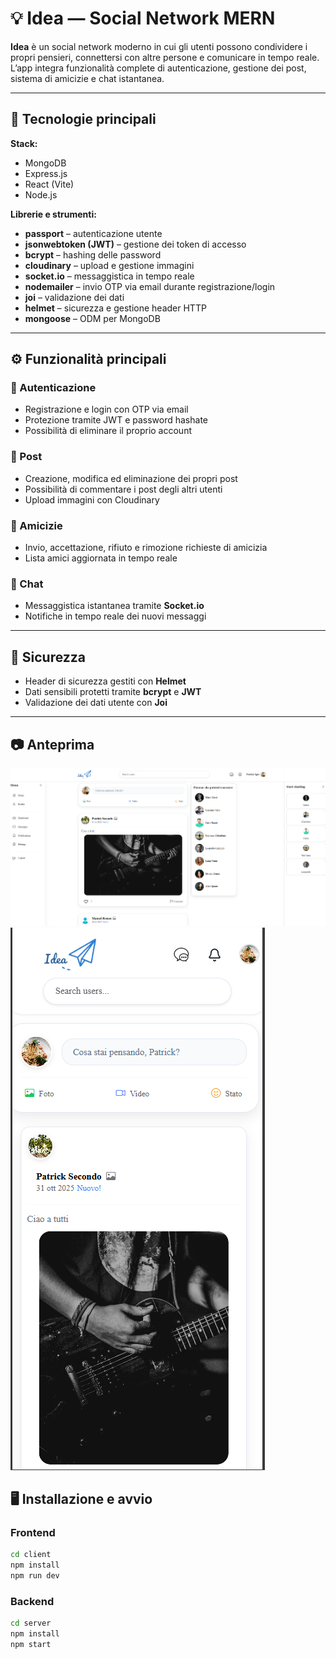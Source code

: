 # 💡 Idea — Social Network MERN

**Idea** è un social network moderno in cui gli utenti possono condividere i propri pensieri, connettersi con altre persone e comunicare in tempo reale.  
L’app integra funzionalità complete di autenticazione, gestione dei post, sistema di amicizie e chat istantanea.

---

## 🚀 Tecnologie principali

**Stack:**  
- MongoDB  
- Express.js  
- React (Vite)  
- Node.js  

**Librerie e strumenti:**  
- **passport** – autenticazione utente  
- **jsonwebtoken (JWT)** – gestione dei token di accesso  
- **bcrypt** – hashing delle password  
- **cloudinary** – upload e gestione immagini  
- **socket.io** – messaggistica in tempo reale  
- **nodemailer** – invio OTP via email durante registrazione/login  
- **joi** – validazione dei dati  
- **helmet** – sicurezza e gestione header HTTP  
- **mongoose** – ODM per MongoDB  

---

## ⚙️ Funzionalità principali

### 👤 Autenticazione
- Registrazione e login con OTP via email  
- Protezione tramite JWT e password hashate  
- Possibilità di eliminare il proprio account  

### 📝 Post
- Creazione, modifica ed eliminazione dei propri post  
- Possibilità di commentare i post degli altri utenti  
- Upload immagini con Cloudinary  

### 🤝 Amicizie
- Invio, accettazione, rifiuto e rimozione richieste di amicizia  
- Lista amici aggiornata in tempo reale  

### 💬 Chat
- Messaggistica istantanea tramite **Socket.io**  
- Notifiche in tempo reale dei nuovi messaggi  

---

## 🧠 Sicurezza
- Header di sicurezza gestiti con **Helmet**  
- Dati sensibili protetti tramite **bcrypt** e **JWT**  
- Validazione dei dati utente con **Joi**

---

## 📷 Anteprima

![Screenshot homepage](idea/Frontend/public/idea-desktop.PNG)
![Screenshot homepage](idea/Frontend/public/idea-mobile.PNG)

## 🖥️ Installazione e avvio

### Frontend
```bash
cd client
npm install
npm run dev

```

### Backend
```bash
cd server
npm install
npm start

```